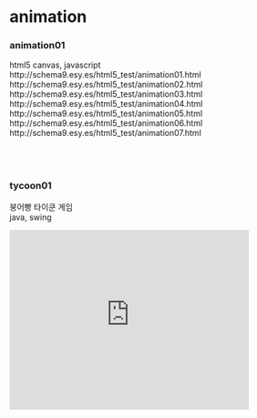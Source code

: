 # animation
<h3>animation01</h3>  
html5 canvas, javascript <br>
http://schema9.esy.es/html5_test/animation01.html <br>
http://schema9.esy.es/html5_test/animation02.html <br>
http://schema9.esy.es/html5_test/animation03.html <br>
http://schema9.esy.es/html5_test/animation04.html <br>
http://schema9.esy.es/html5_test/animation05.html <br>
http://schema9.esy.es/html5_test/animation06.html <br>
http://schema9.esy.es/html5_test/animation07.html <br>
<br>
<br>
<br>
<h3>tycoon01</h3>
<p>붕어빵 타이쿤 게임 <br>
java, swing<br></p>
<iframe width="420" height="315" src="https://www.youtube.com/embed/z-ndpe0TKWo" frameborder="0" allowfullscreen></iframe>

